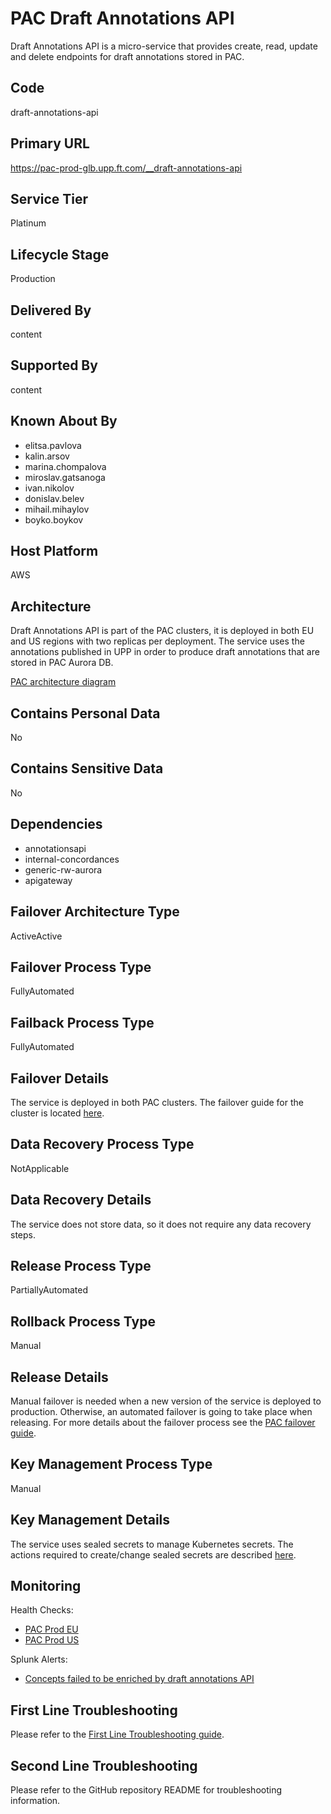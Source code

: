 # PAC Draft Annotations API

Draft Annotations API is a micro-service that provides create, read, update and delete endpoints for draft annotations stored in PAC.

## Code
draft-annotations-api

## Primary URL
https://pac-prod-glb.upp.ft.com/__draft-annotations-api

## Service Tier
Platinum

## Lifecycle Stage
Production

## Delivered By
content

## Supported By
content

## Known About By

- elitsa.pavlova
- kalin.arsov
- marina.chompalova
- miroslav.gatsanoga
- ivan.nikolov
- donislav.belev
- mihail.mihaylov
- boyko.boykov

## Host Platform
AWS

## Architecture
Draft Annotations API is part of the PAC clusters, it is deployed in both EU and US regions with two replicas per deployment. The service uses the annotations published in UPP in order to produce draft annotations that are stored in PAC Aurora DB.

[PAC architecture diagram](https://app.lucidchart.com/publicSegments/view/22c1656b-6242-4da6-9dfb-f7225c20f38f/image.png)

## Contains Personal Data
No

## Contains Sensitive Data
No

## Dependencies
- annotationsapi
- internal-concordances
- generic-rw-aurora
- apigateway

## Failover Architecture Type
ActiveActive

## Failover Process Type
FullyAutomated

## Failback Process Type
FullyAutomated

## Failover Details
The service is deployed in both PAC clusters. The failover guide for the cluster is located [here](https://github.com/Financial-Times/upp-docs/tree/master/failover-guides/pac-cluster).

## Data Recovery Process Type
NotApplicable

## Data Recovery Details
The service does not store data, so it does not require any data recovery steps.

## Release Process Type
PartiallyAutomated

## Rollback Process Type
Manual

## Release Details
Manual failover is needed when a new version of the service is deployed to production. Otherwise, an automated failover is going to take place when releasing.
For more details about the failover process see the [PAC failover guide](https://github.com/Financial-Times/upp-docs/tree/master/failover-guides/pac-cluster).

## Key Management Process Type
Manual

## Key Management Details
The service uses sealed secrets to manage Kubernetes secrets.
The actions required to create/change sealed secrets are described [here](https://github.com/Financial-Times/upp-docs/tree/master/guides/sealed-secrets-guide/).

## Monitoring
Health Checks:
- [PAC Prod EU](https://pac-prod-eu.upp.ft.com/__health/__pods-health?service-name=draft-annotations-api)
- [PAC Prod US](https://pac-prod-us.upp.ft.com/__health/__pods-health?service-name=draft-annotations-api)

Splunk Alerts:
- [Concepts failed to be enriched by draft annotations API](https://financialtimes.splunkcloud.com/en-US/app/financial_times_production/alert?s=%2FservicesNS%2Fnobody%2Ffinancial_times_production%2Fsaved%2Fsearches%2FPAC%2520Concepts%2520failed%2520to%2520be%2520enriched%2520by%2520draft%2520annotations%2520API)

## First Line Troubleshooting
Please refer to the [First Line Troubleshooting guide](https://github.com/Financial-Times/upp-docs/tree/master/guides/ops/first-line-troubleshooting).

## Second Line Troubleshooting
Please refer to the GitHub repository README for troubleshooting information.
